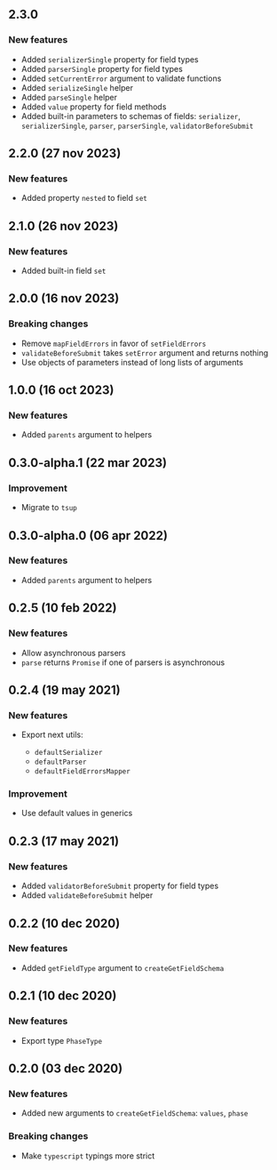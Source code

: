 ## 2.3.0

### New features

- Added `serializerSingle` property for field types
- Added `parserSingle` property for field types
- Added `setCurrentError` argument to validate functions
- Added `serializeSingle` helper
- Added `parseSingle` helper
- Added `value` property for field methods
- Added built-in parameters to schemas of fields: `serializer`, `serializerSingle`, `parser`, `parserSingle`, `validatorBeforeSubmit`

## 2.2.0 (27 nov 2023)

### New features

- Added property `nested` to field `set`

## 2.1.0 (26 nov 2023)

### New features

- Added built-in field `set`

## 2.0.0 (16 nov 2023)

### Breaking changes

- Remove `mapFieldErrors` in favor of `setFieldErrors`
- `validateBeforeSubmit` takes `setError` argument and returns nothing
- Use objects of parameters instead of long lists of arguments

## 1.0.0 (16 oct 2023)

### New features

- Added `parents` argument to helpers

## 0.3.0-alpha.1 (22 mar 2023)

### Improvement

- Migrate to `tsup`

## 0.3.0-alpha.0 (06 apr 2022)

### New features

- Added `parents` argument to helpers

## 0.2.5 (10 feb 2022)

### New features

- Allow asynchronous parsers
- `parse` returns `Promise` if one of parsers is asynchronous

## 0.2.4 (19 may 2021)

### New features

- Export next utils:

  - `defaultSerializer`
  - `defaultParser`
  - `defaultFieldErrorsMapper`

### Improvement

- Use default values in generics

## 0.2.3 (17 may 2021)

### New features

- Added `validatorBeforeSubmit` property for field types
- Added `validateBeforeSubmit` helper

## 0.2.2 (10 dec 2020)

### New features

- Added `getFieldType` argument to `createGetFieldSchema`

## 0.2.1 (10 dec 2020)

### New features

- Export type `PhaseType`

## 0.2.0 (03 dec 2020)

### New features

- Added new arguments to `createGetFieldSchema`: `values`, `phase`

### Breaking changes

- Make `typescript` typings more strict
